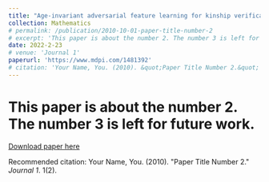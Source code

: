 ```yaml
---
title: "Age-invariant adversarial feature learning for kinship verification"
collection: Mathematics
# permalink: /publication/2010-10-01-paper-title-number-2
# excerpt: 'This paper is about the number 2. The number 3 is left for future work.'
date: 2022-2-23
# venue: 'Journal 1'
paperurl: 'https://www.mdpi.com/1481392'
# citation: 'Your Name, You. (2010). &quot;Paper Title Number 2.&quot; <i>Journal 1</i>. 1(2).'
---
```

# This paper is about the number 2. The number 3 is left for future work.

[Download paper here](http://academicpages.github.io/files/paper2.pdf)

Recommended citation: Your Name, You. (2010). "Paper Title Number 2." <i>Journal 1</i>. 1(2).
